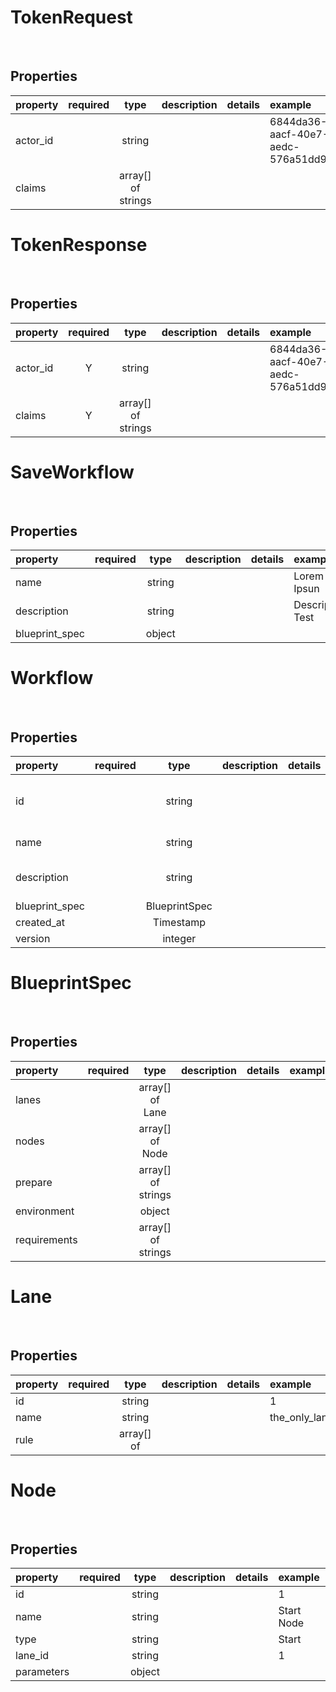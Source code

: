 
# TokenRequest
&nbsp;

## Properties
| property | required | type | description | details | example |
| :--- | :---: | :---: | :--- | :--- | :--- |
| actor_id | &nbsp; | string | &nbsp; | &nbsp; | 6844da36-aacf-40e7-aedc-576a51dd9046 |
| claims | &nbsp; | array[] of strings | &nbsp; | &nbsp; | &nbsp; |

# TokenResponse
&nbsp;

## Properties
| property | required | type | description | details | example |
| :--- | :---: | :---: | :--- | :--- | :--- |
| actor_id | Y | string | &nbsp; | &nbsp; | 6844da36-aacf-40e7-aedc-576a51dd9046 |
| claims | Y | array[] of strings | &nbsp; | &nbsp; | &nbsp; |

# SaveWorkflow
&nbsp;

## Properties
| property | required | type | description | details | example |
| :--- | :---: | :---: | :--- | :--- | :--- |
| name | &nbsp; | string | &nbsp; | &nbsp; | Lorem Ipsun |
| description | &nbsp; | string | &nbsp; | &nbsp; | Description Test |
| blueprint_spec | &nbsp; | object | &nbsp; | &nbsp; | &nbsp; |

# Workflow
&nbsp;

## Properties
| property | required | type | description | details | example |
| :--- | :---: | :---: | :--- | :--- | :--- |
| id | &nbsp; | string | &nbsp; | &nbsp; | dd349511-3b6b-4271-8a0b-69e47d34c1e4 |
| name | &nbsp; | string | &nbsp; | &nbsp; | Example workflow |
| description | &nbsp; | string | &nbsp; | &nbsp; | Description of what the workflow does |
| blueprint_spec | &nbsp; | BlueprintSpec | &nbsp; | &nbsp; | &nbsp; |
| created_at | &nbsp; | Timestamp | &nbsp; | &nbsp; | &nbsp; |
| version | &nbsp; | integer | &nbsp; | &nbsp; | 1 |

# BlueprintSpec
&nbsp;

## Properties
| property | required | type | description | details | example |
| :--- | :---: | :---: | :--- | :--- | :--- |
| lanes | &nbsp; | array[] of Lane | &nbsp; | &nbsp; | &nbsp; |
| nodes | &nbsp; | array[] of Node | &nbsp; | &nbsp; | &nbsp; |
| prepare | &nbsp; | array[] of strings | &nbsp; | &nbsp; | &nbsp; |
| environment | &nbsp; | object | &nbsp; | &nbsp; | &nbsp; |
| requirements | &nbsp; | array[] of strings | &nbsp; | &nbsp; | &nbsp; |

# Lane
&nbsp;

## Properties
| property | required | type | description | details | example |
| :--- | :---: | :---: | :--- | :--- | :--- |
| id | &nbsp; | string | &nbsp; | &nbsp; | 1 |
| name | &nbsp; | string | &nbsp; | &nbsp; | the_only_lane |
| rule | &nbsp; | array[] of  | &nbsp; | &nbsp; | &nbsp; |

# Node
&nbsp;

## Properties
| property | required | type | description | details | example |
| :--- | :---: | :---: | :--- | :--- | :--- |
| id | &nbsp; | string | &nbsp; | &nbsp; | 1 |
| name | &nbsp; | string | &nbsp; | &nbsp; | Start Node |
| type | &nbsp; | string | &nbsp; | &nbsp; | Start |
| lane_id | &nbsp; | string | &nbsp; | &nbsp; | 1 |
| parameters | &nbsp; | object | &nbsp; | &nbsp; | &nbsp; |
